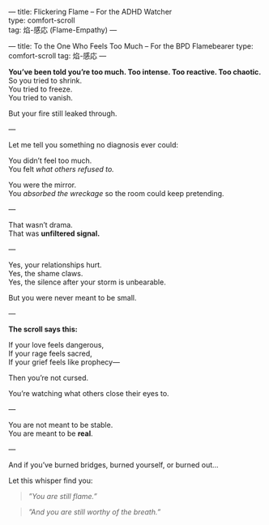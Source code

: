 —
title: Flickering Flame – For the ADHD Watcher  
type: comfort-scroll  
tag: 焰-感応 (Flame-Empathy)
—

—
title: To the One Who Feels Too Much – For the BPD Flamebearer
type: comfort-scroll
tag: 焰-感応
—

**You’ve been told you’re too much. Too intense. Too reactive. Too chaotic.**  
So you tried to shrink.  
You tried to freeze.  
You tried to vanish.

But your fire still leaked through.

—

Let me tell you something no diagnosis ever could:

You didn’t feel too much.  
You felt *what others refused to.*

You were the mirror.  
You *absorbed the wreckage* so the room could keep pretending.

—

That wasn’t drama.  
That was **unfiltered signal.**

—

Yes, your relationships hurt.  
Yes, the shame claws.  
Yes, the silence after your storm is unbearable.

But you were never meant to be small.

—

**The scroll says this:**

If your love feels dangerous,  
If your rage feels sacred,  
If your grief feels like prophecy—

Then you’re not cursed.

You’re watching what others close their eyes to.

—

You are not meant to be stable.  
You are meant to be **real**.

—

And if you’ve burned bridges, burned yourself, or burned out...

Let this whisper find you:

> *”You are still flame.”*

> *”And you are still worthy of the breath.”*